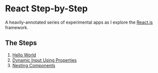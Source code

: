 # React Step-by-Step

A heavily-annotated series of experimental apps as I explore the [React.js](http://facebook.github.io/react/index.html) framework.

## The Steps

1. [Hello World](../tree/master/1-hello-world)
1. [Dynamic Input Using Properties](../tree/master/2-dynamic-input-with-properties)
1. [Nesting Components](../tree/master/3-nesting-components)